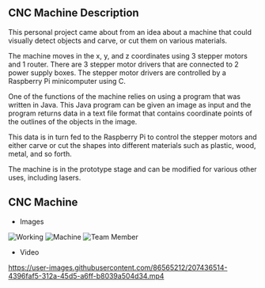 ## CNC Machine Description

This personal project came about from an idea about a machine that could visually detect objects and carve, or
cut them on various materials.

The machine moves in the x, y, and z coordinates using 3 stepper motors and 1 router.
There are 3 stepper motor drivers that are connected to 2 power supply boxes.
The stepper motor drivers are controlled by a Raspberry Pi minicomputer using C.

One of the functions of the machine relies on using a program that was written in Java.
This Java program can be given an image as input and the program returns data in a text file format
that contains coordinate points of the outlines of the objects in the image.

This data is in turn fed to the Raspberry Pi to control the stepper motors 
and either carve or cut the shapes into different materials such as plastic, wood, metal, and so forth.

The machine is in the prototype stage and can be modified for various other uses, including lasers.

## CNC Machine

* Images

![Working](https://user-images.githubusercontent.com/86565212/207437934-0b084eb1-370b-4bb3-85dc-1c13ae679165.jpeg)
![Machine](https://user-images.githubusercontent.com/86565212/207437938-8c33cac5-bf0d-4317-bf95-34166db516fe.jpeg)
![Team Member](https://user-images.githubusercontent.com/86565212/207437941-30b25181-c872-4d79-9fbc-00dc2ad95c12.jpeg)

* Video

https://user-images.githubusercontent.com/86565212/207436514-4396faf5-312a-45d5-a6ff-b8039a504d34.mp4



